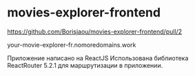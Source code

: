 # movies-explorer-frontend

https://github.com/Borisjaou/movies-explorer-frontend/pull/2


your-movie-explorer-fr.nomoredomains.work

Приложение написано на ReactJS
Использована библиотека ReactRouter 5.2.1 для маршрутизации в приложении.
